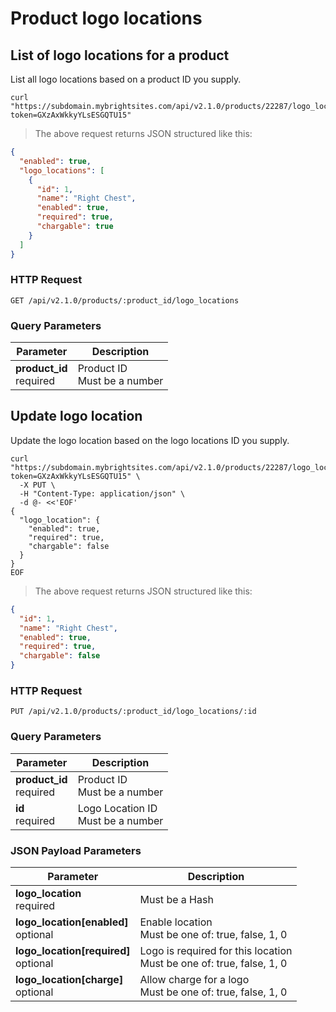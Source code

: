 #  Product logo locations

## List of logo locations for a product

List all logo locations based on a product ID you supply.

```shell
curl "https://subdomain.mybrightsites.com/api/v2.1.0/products/22287/logo_locations?token=GXzAxWkkyYLsESGQTU15"
```

> The above request returns JSON structured like this:

```json
{
  "enabled": true,
  "logo_locations": [
    {
      "id": 1,
      "name": "Right Chest",
      "enabled": true,
      "required": true,
      "chargable": true
    }
  ]
}
```

### HTTP Request

`GET /api/v2.1.0/products/:product_id/logo_locations`

### Query Parameters

Parameter | Description
--------- | -----------
<div><strong>product_id </strong></div><div>required</div> | <div>Product ID</div><div>Must be a number</div>


## Update logo location

Update the logo location based on the logo locations ID you supply.

```shell
curl "https://subdomain.mybrightsites.com/api/v2.1.0/products/22287/logo_locations/1?token=GXzAxWkkyYLsESGQTU15" \
  -X PUT \
  -H "Content-Type: application/json" \
  -d @- <<'EOF'
{
  "logo_location": {
    "enabled": true,
    "required": true,
    "chargable": false
  }
}
EOF
```

> The above request returns JSON structured like this:

```json
{
  "id": 1,
  "name": "Right Chest",
  "enabled": true,
  "required": true,
  "chargable": false
}
```

### HTTP Request

`PUT /api/v2.1.0/products/:product_id/logo_locations/:id`

### Query Parameters

Parameter | Description
--------- | -----------
<div><strong>product_id </strong></div><div>required</div> | <div>Product ID</div><div>Must be a number</div>
<div><strong>id </strong></div><div>required</div> | <div>Logo Location ID</div><div>Must be a number</div>


### JSON Payload Parameters

Parameter | Description
--------- | -----------
<div><strong>logo_location </strong></div><div>required</div> | <div>Must be a Hash</div>
<div><strong>logo_location[enabled] </strong></div><div>optional</div> | <div>Enable location</div><div>Must be one of: true, false, 1, 0</div>
<div><strong>logo_location[required] </strong></div><div>optional</div> | <div>Logo is required for this location</div><div>Must be one of: true, false, 1, 0</div>
<div><strong>logo_location[charge] </strong></div><div>optional</div> | <div>Allow charge for a logo</div><div>Must be one of: true, false, 1, 0</div>
